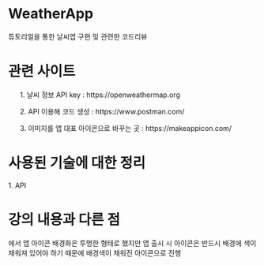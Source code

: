 # WeatherApp
튜토리얼을 통한 날씨앱 구현 및 관련한 코드리뷰

<h1> 관련 사이트 </h1>
<ol> 1. 날씨 정보 API key : https://openweathermap.org </ol>
<ol> 2. API 이용해 코드 생성 : https://www.postman.com/ </ol>
<ol> 3. 이미지를 앱 대표 아이콘으로 바꾸는 곳 : https://makeappicon.com/ </ol>


<h1> 사용된 기술에 대한 정리 </h1>
1. API



<h1> 강의 내용과 다른 점 </h1>
<step4> 에서 앱 아이콘 배경화은 투명한 형태로 했지만 앱 출시 시 아이콘은 반드시 배경에 색이 채워져 있어야 하기 때문에 배경색이 채워진 아이콘으로 진행
  
